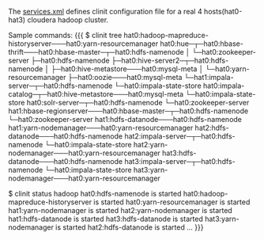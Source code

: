 The <A HREF=example>services.xml</A> defines clinit configuration file for a real 4 hosts(hat0-hat3) cloudera hadoop cluster.

Sample commands:
{{{
$ clinit tree
hat0:hadoop-mapreduce-historyserver───hat0:yarn-resourcemanager
hat0:hue─┬─hat0:hbase-thrift───hat0:hbase-master─┬─hat0:hdfs-namenode
         │                                       └─hat0:zookeeper-server
         ├─hat0:hdfs-namenode
         ├─hat0:hive-server2─┬─hat0:hdfs-namenode
         │                   ├─hat0:hive-metastore───hat0:mysql-meta
         │                   └─hat0:yarn-resourcemanager
         ├─hat0:oozie───hat0:mysql-meta
         └─hat1:impala-server─┬─hat0:hdfs-namenode
                              └─hat0:impala-state-store
hat0:impala-catalog─┬─hat0:hive-metastore───hat0:mysql-meta
                    └─hat0:impala-state-store
hat0:solr-server─┬─hat0:hdfs-namenode
                 └─hat0:zookeeper-server
hat1:hbase-regionserver───hat0:hbase-master─┬─hat0:hdfs-namenode
                                            └─hat0:zookeeper-server
hat1:hdfs-datanode───hat0:hdfs-namenode
hat1:yarn-nodemanager───hat0:yarn-resourcemanager
hat2:hdfs-datanode───hat0:hdfs-namenode
hat2:impala-server─┬─hat0:hdfs-namenode
                   └─hat0:impala-state-store
hat2:yarn-nodemanager───hat0:yarn-resourcemanager
hat3:hdfs-datanode───hat0:hdfs-namenode
hat3:impala-server─┬─hat0:hdfs-namenode
                   └─hat0:impala-state-store
hat3:yarn-nodemanager───hat0:yarn-resourcemanager

$ clinit status hadoop
hat0:hdfs-namenode                  is started
hat0:hadoop-mapreduce-historyserver is started
hat0:yarn-resourcemanager           is started
hat1:yarn-nodemanager               is started
hat2:yarn-nodemanager               is started
hat1:hdfs-datanode                  is started
hat3:hdfs-datanode                  is started
hat3:yarn-nodemanager               is started
hat2:hdfs-datanode                  is started
...
}}}
